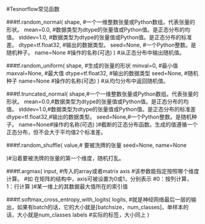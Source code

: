 #Tesnorflow常见函数

###tf.random_normal(
	shape, #一个一维整数张量或Python数组。代表张量的形状。
	mean=0.0, #数据类型为dtype的张量值或Python值。是正态分布的均值。
	stddev=1.0, #数据类型为dtype的张量值或Python值。是正态分布的标准差。
	dtype=tf.float32, #输出的数据类型。
	seed=None, #一个Python整数。是随机种子。
	name=None #操作的名称(可选)
) #从正态分布中输出随机值。


###tf.random_uniform(
    shape, #生成的张量的形状
    minval=0, #最小值
    maxval=None, #最大值
    dtype=tf.float32, #输出的数据类型
    seed=None, #随机种子
    name=None #操作的名称(可选)
) #从均匀分布中返回随机值。

###tf.truncated_normal(
	shape,#一个一维整数张量或Python数组。代表张量的形状。
	mean=0.0,#数据类型为dtype的张量值或Python值。是正态分布的均值。
	stddev=1.0,#数据类型为dtype的张量值或Python值。是正态分布的标准差
	dtype=tf.float32,#输出的数据类型。
	seed=None,#一个Python整数。是随机种子。
	name=None#操作的名称(可选)
)#截断的正态分布函数。生成的值遵循一个正态分布，但不会大于平均值2个标准差。

###tf.random_shuffle(
	value,# 要被洗牌的张量
    seed=None,
    name=None

)#沿着要被洗牌的张量的第一个维度，随机打乱。

###tf.argmax(
	input, #传入的array或者matrix
	axis #该参数能指定按照哪个维度计算。
		 #如 在矩阵的结构中，axis可被设置为0或1，分别表示
		 #0：按列计算，1：行计算
)#某一维上的其数据最大值所在的索引值

###tf.softmax_cross_entropy_with_logits(
	logits, #就是神经网络最后一层的输出，如果有batch的话，它的大小就是[batchsize，num_classes]，单样本的话，大小就是num_classes
	labels  #实际的标签，大小同上
)
	

	
	